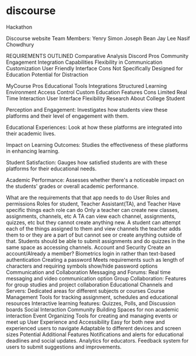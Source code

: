 # discourse
Hackathon

Discourse website 
Team Members:
 Yenry Simon
Joseph Bean 
Jay Lee
Nasif Chowdhury

REQUIREMENTS OUTLINED
Comparative Analysis
Discord
Pros
Community Engagement
Integration Capabilities
Flexibility in Communication
Customization 
User Friendly Interface
Cons
Not Specifically Designed for Education
Potential for Distraction 


MyCourse
Pros
Educational Tools Integrations
Structured Learning Environment 
Access Control 
Custom Education Features
Cons
Limited Real Time Interaction 
User Interface
Flexibility 
Research About College Student

Perception and Engagement: Investigates how students view these platforms and their level of engagement with them.

Educational Experiences: Look at how these platforms are integrated into their academic lives.

Impact on Learning Outcomes: Studies the effectiveness of these platforms in enhancing learning.

Student Satisfaction: Gauges how satisfied students are with these platforms for their educational needs.

Academic Performance: Assesses whether there's a noticeable impact on the students' grades or overall academic performance.



What are the requirements that that app needs to do
User Roles and permissions
    Roles for student, Teacher Assistant(TA), and Teacher
    Have specific things each role can do
    Only a teacher can create new classes, assignments, channels, etc
    A TA can view each channel, assignments, quizzes, etc but they cannot create anything new.
    A student can attempt each of the things assigned to them and view channels the teacher adds them to or they are a part of but cannot see or create anything outside of that.
    Students should be able to submit assignments and do quizzes in the same space as accessing channels.
Account and Security
    Create an account/Already a member?
    Biometrics login in rather than text-based authentication
    Creating a password
        Meets requirements such as length of characters and requiring symbols
        show/hide password options
Communication and Collaboration 
    Messaging and Forums: 
        Real time messaging and video communication option 
    Group Collaboration: 
        Features for group studies and project collaboration 
    Educational Channels and Servers: 
        Dedicated areas for different subjects or courses 
Course Management 
    Tools for tracking assignment, schedules and educational resources 
Interactive learning features: 
    Quizzes, Polls, and Discussion boards 
    Social Interaction
    Community Building
    Spaces for non academic interaction
    Event Organizing 
    Tools for creating and managing events or meet up 
User Experience and Accessibility
    Easy for both new and experienced users to navigate 
    Adaptable to different devices and screen sizes 
Potential Additional Features
    Notifications and alerts for educational deadlines and social updates.
    Analytics for educators.
    Feedback system for users to submit suggestions and improvements.
